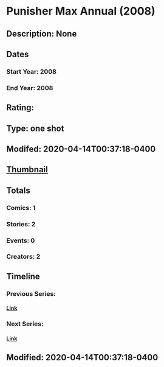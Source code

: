 # Punisher Max Annual (2008)
## Description: None
## Dates
### Start Year: 2008
### End Year: 2008
## Rating: 
## Type: one shot
## Modifed: 2020-04-14T00:37:18-0400
## [Thumbnail](http://i.annihil.us/u/prod/marvel/i/mg/4/60/4bc31aefcd0da.jpg)
## Totals
### Comics: 1
### Stories: 2
### Events: 0
### Creators: 2
## Timeline
### Previous Series: 
#### [Link]()
### Next Series: 
#### [Link]()
## Modified: 2020-04-14T00:37:18-0400